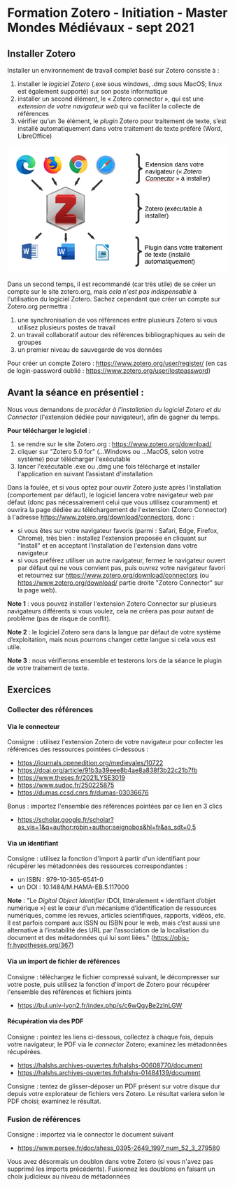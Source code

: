 # Formation Zotero - Initiation - Master Mondes Médiévaux - sept 2021

## Installer Zotero

Installer un environnement de travail complet basé sur Zotero consiste à :

1. installer le *logiciel Zotero* (.exe sous windows, .dmg sous MacOS; linux est également supporté) sur son poste informatique
2. installer un second élément, le « Zotero connector », qui est une *extension de votre navigateur web* qui va faciliter la collecte de références
3. vérifier qu’un 3e élément, le *plugin* Zotero pour traitement de texte, s’est installé automatiquement dans votre traitement de texte préféré (Word, LibreOffice)

![zotero_environnement-complet.png](img\zotero_environnement-complet.png)


Dans un second temps, il est recommandé (car très utile) de se créer un compte sur le site zotero.org, mais *cela n'est pas indispensable* à l'utilisation du logiciel Zotero. Sachez cependant que créer un compte sur Zotero.org permettra : 

1. une synchronisation de vos références entre plusieurs Zotero si vous utilisez plusieurs postes de travail
2. un travail collaboratif autour des références bibliographiques au sein de groupes
3. un premier niveau de sauvegarde de vos données

Pour créer un compte Zotero : https://www.zotero.org/user/register/ (en cas de login-password oublié : https://www.zotero.org/user/lostpassword)

## Avant la séance en présentiel : 
Nous vous demandons de *procéder à l'installation du logiciel Zotero et du Connector* (l'extension dédiée pour navigateur), afin de gagner du temps.

**Pour télécharger le logiciel** : 

1. se rendre sur le site Zotero.org : https://www.zotero.org/download/
2. cliquer sur  "Zotero 5.0 for" (...Windows ou ...MacOS, selon votre système) pour télécharger l'exécutable
3. lancer l'exécutable .exe ou .dmg une fois téléchargé et installer l'application en suivant l’assistant d'installation

Dans la foulée, et si vous optez pour ouvrir Zotero juste après l'installation (comportement par défaut), le logiciel lancera votre navigateur web par défaut (donc pas nécessairement celui que vous utilisez couramment) et ouvrira la page dédiée au téléchargement de l'extension (Zotero Connector) à l'adresse https://www.zotero.org/download/connectors, donc : 

- si vous êtes sur votre navigateur favoris (parmi : Safari, Edge, Firefox, Chrome), très bien : installez l'extension proposée en cliquant sur "Install" et en acceptant l'installation de l'extension dans votre navigateur
- si vous préférez utiliser un autre navigateur, fermez le navigateur ouvert par défaut qui ne vous convient pas, puis ouvrez votre navigateur favori et retournez sur https://www.zotero.org/download/connectors (ou https://www.zotero.org/download/ partie droite "Zotero Connector" sur la page web).

**Note 1** : vous pouvez installer l'extension Zotero Connector sur plusieurs navigateurs différents si vous voulez, cela ne créera pas pour autant de problème (pas de risque de conflit).

**Note 2** : le logiciel Zotero sera dans la langue par défaut de votre système d’exploitation, mais nous pourrons changer cette langue si cela vous est utile.

**Note 3** : nous vérifierons ensemble et testerons lors de la séance le plugin de votre traitement de texte.

## Exercices
### Collecter des références
#### Via le connecteur
Consigne : utilisez l'extension Zotero de votre navigateur pour collecter les références des ressources pointées ci-dessous :

- https://journals.openedition.org/medievales/10722
- https://doaj.org/article/91b3a39eee8b4ae8a838f3b22c21b7fb
- https://www.theses.fr/2021LYSE3019
- https://www.sudoc.fr/250225875
- https://dumas.ccsd.cnrs.fr/dumas-03036676

Bonus : importez l'ensemble des références pointées par ce lien en 3 clics

- https://scholar.google.fr/scholar?as_vis=1&q=author:robin+author:seignobos&hl=fr&as_sdt=0,5

#### Via un identifiant
Consigne : utilisez la fonction d'import à partir d'un identifiant pour récupérer les métadonnées des ressources correspondantes :

- un ISBN : 979-10-365-6541-0
- un DOI : 10.1484/M.HAMA-EB.5.117000

**Note** : "Le _Digital Object Identifier_ (DOI, littéralement « identifiant d’objet numérique ») est le cœur d’un mécanisme d’identification de ressources numériques, comme les revues, articles scientifiques, rapports, vidéos, etc. Il est parfois comparé aux ISSN ou ISBN pour le web, mais c’est aussi une alternative à l’instabilité des URL par l’association de la localisation du document et des métadonnées qui lui sont liées." (https://objs-fr.hypotheses.org/367)

#### Via un import de fichier de références
Consigne : téléchargez le fichier compressé suivant, le décompresser sur votre poste, puis utilisez la fonction d'import de Zotero pour récupérer l'ensemble des références et fichiers joints

- https://bul.univ-lyon2.fr/index.php/s/c6wQgyBe2zlnLGW

#### Récupération via des PDF
Consigne : pointez les liens ci-dessous, collectez à chaque fois, depuis votre navigateur, le PDF via le _connector_ Zotero; examinez les métadonnées récupérées.

- https://halshs.archives-ouvertes.fr/halshs-00608770/document
- https://halshs.archives-ouvertes.fr/halshs-01484139/document

Consigne : tentez de glisser-déposer un PDF présent sur votre disque dur depuis votre explorateur de fichiers vers Zotero. Le résultat variera selon le PDF choisi; examinez le résultat.

### Fusion de références
Consigne : importez via le connector le document suivant 

- https://www.persee.fr/doc/ahess_0395-2649_1997_num_52_3_279580

Vous avez désormais un doublon dans votre Zotero (si vous n'avez pas supprimé les imports précédents). Fusionnez les doublons en faisant un choix judicieux au niveau de métadonnées
